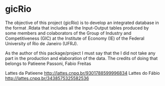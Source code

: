 # gicRio
The objective of this project (gicRio) is to develop an integrated database in the format .Rdata that includes all the Input-Output tables produced by some members and colaborators of the Group of Industry and Competitiveness (GIC) at the Institute of Economy (IE) of the Federal University of Rio de Janeiro (UFRJ).

As the author of this package/project I must say that the I did not take any part in the production and elaboration of the data. The credits of doing that belongs to Patieene Passoni, Fabio Freitas



Lattes da Patieene http://lattes.cnpq.br/9301788599996834
Lattes do Fábio http://lattes.cnpq.br/3438575325582536

